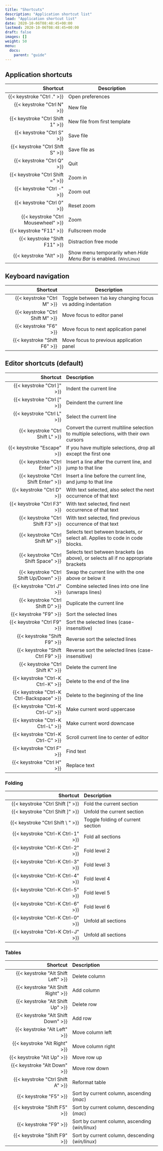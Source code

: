 ```yaml
---
title: "Shortcuts"
description: "Application shortcut list"
lead: "Application shortcut list"
date: 2020-10-06T08:48:45+00:00
lastmod: 2020-10-06T08:48:45+00:00
draft: false
images: []
weight: 50
menu: 
  docs:
    parent: "guide"
---
```


## Application shortcuts

<div class="table">

Shortcut | Description
---: | ---
{{< keystroke "Ctrl ." >}} | Open preferences
{{< keystroke "Ctrl N" >}}  | New file
{{< keystroke "Ctrl Shift 1" >}} | New file from first template
{{< keystroke "Ctrl S" >}} | Save file
{{< keystroke "Ctrl Shft S" >}} | Save file as
{{< keystroke "Ctrl Q" >}} | Quit
{{< keystroke "Ctrl Shift =" >}}| Zoom in
{{< keystroke "Ctrl -" >}}| Zoom out
{{< keystroke "Ctrl 0" >}}| Reset zoom
{{< keystroke "Ctrl Mousewheel" >}} | Zoom
{{< keystroke "F11" >}}| Fullscreen mode
{{< keystroke "Shift F11" >}}| Distraction free mode
{{< keystroke "Alt" >}} | Show menu temporarily when _Hide Menu Bar_ is enabled. <small>(Win/Linux)</small> 

</div>

## Keyboard navigation

<div class="table">

Shortcut | Description
---: | ---
{{< keystroke "Ctrl M" >}} | Toggle between `Tab` key changing focus vs adding indentation
{{< keystroke "Ctrl Shift M" >}} | Move focus to editor panel
{{< keystroke "F6" >}} | Move focus to next application panel
{{< keystroke "Shift F6" >}} | Move focus to previous application panel
</div>

## Editor shortcuts (default)

<div class="table">

Shortcut | Description
---: | :---
{{< keystroke "Ctrl ]" >}} | Indent the current line
{{< keystroke "Ctrl [" >}} | Deindent the current line
{{< keystroke "Ctrl L" >}} |  Select the current line
{{< keystroke "Ctrl Shift L" >}} |  Convert the current multiline selection to multiple selections, with their own cursors
{{< keystroke "Escape" >}} |  If you have multiple selections, drop all except the first one
{{< keystroke "Ctrl Enter" >}} |  Insert a line after the current line, and jump to that line
{{< keystroke "Ctrl Shift Enter" >}} |  Insert a line before the current line, and jump to that line
{{< keystroke "Ctrl D" >}} |  With text selected, also select the next occurrence of that text
{{< keystroke "Ctrl F3" >}} |  With text selected, find next occurrence of that text
{{< keystroke "Ctrl Shift F3" >}} |  With text selected, find previous occurrence of that text
{{< keystroke "Ctrl Shift M" >}} | Selects text between brackets, or select all. Applies to code in code blocks.
{{< keystroke "Ctrl Shift Space" >}} |  Selects text between brackets (as above), or selects all if no appropriate brackets
{{< keystroke "Ctrl Shift Up/Down" >}} |  Swap the current line with the one above or below it
{{< keystroke "Ctrl J" >}} |  Combine selected lines into one line (unwraps lines)
{{< keystroke "Ctrl Shift D" >}} |  Duplicate the current line
{{< keystroke "F9" >}} |  Sort the selected lines
{{< keystroke "Ctrl F9" >}} |  Sort the selected lines (case-insensitive)
{{< keystroke "Shift F9" >}} |  Reverse sort the selected lines
{{< keystroke "Shift Ctrl F9" >}} |  Reverse sort the selected lines (case-insensitive)
{{< keystroke "Ctrl Shift K" >}} |  Delete the current line
{{< keystroke "Ctrl-K Ctrl-K" >}} |  Delete to the end of the line
{{< keystroke "Ctrl-K Ctrl-Backspace" >}} |  Delete to the beginning of the line
{{< keystroke "Ctrl-K Ctrl-U" >}} |  Make current word uppercase
{{< keystroke "Ctrl-K Ctrl-L" >}} |  Make current word downcase
{{< keystroke "Ctrl-K Ctrl-C" >}} |  Scroll current line to center of editor
{{< keystroke "Ctrl F" >}} |  Find text
{{< keystroke "Ctrl H" >}} |  Replace text

</div>

### Folding

<div class="table">

Shortcut | Description
---: | :---
{{< keystroke "Ctrl Shift [" >}} | Fold the current section
{{< keystroke "Ctrl Shift ]" >}} | Unfold the current section
{{< keystroke "Ctrl Shift \ " >}} | Toggle folding of current section
{{< keystroke "Ctrl-K Ctrl-1" >}} | Fold all sections
{{< keystroke "Ctrl-K Ctrl-2" >}} | Fold level 2
{{< keystroke "Ctrl-K Ctrl-3" >}} | Fold level 3
{{< keystroke "Ctrl-K Ctrl-4" >}} | Fold level 4
{{< keystroke "Ctrl-K Ctrl-5" >}} | Fold level 5
{{< keystroke "Ctrl-K Ctrl-6" >}} | Fold level 6
{{< keystroke "Ctrl-K Ctrl-0" >}} | Unfold all sections
{{< keystroke "Ctrl-K Ctrl-J" >}} | Unfold all sections

</div>

### Tables

<div class="table">

Shortcut | Description
--: | :--
{{< keystroke "Alt Shift Left" >}} | Delete column
{{< keystroke "Alt Shift Right" >}} | Add column
{{< keystroke "Alt Shift Up" >}} | Delete row
{{< keystroke "Alt Shift Down" >}} | Add row
{{< keystroke "Alt Left" >}} | Move column left
{{< keystroke "Alt Right" >}} | Move column right
{{< keystroke "Alt Up" >}} | Move row up
{{< keystroke "Alt Down" >}} | Move row down
{{< keystroke "Ctrl Shift A" >}} | Reformat table
{{< keystroke "F5" >}} | Sort by current column, ascending (_mac_)
{{< keystroke "Shift F5" >}} | Sort by current column, descending (_mac_)
{{< keystroke "F9" >}} | Sort by current column, ascending (_win/linux_)
{{< keystroke "Shift F9" >}} | Sort by current column, descending (_win/linux_)

</div>